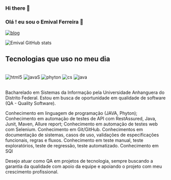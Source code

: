 ### Hi there 👋
### Olá ! eu sou o Emival Ferreira 👋


[![blog](https://img.shields.io/badge/LinkedIn-0077B5?style=for-the-badge&logo=linkedin&logoColor=white)](https://www.linkedin.com/in/emival-ferrreira-9b2653175/)


![Emival GitHub stats](https://github-readme-stats.vercel.app/api?username=emival95&show_icons=true&theme=dracula)

## Tecnologias que uso no meu dia 
<div style="display: inline_block"></br>
<img align="center" alt="html5" src="https://img.shields.io/badge/HTML5-E34F26?style=for-the-badge&logo=html5&logoColor=white"/>
<img align="center" alt="javaS" src="https://img.shields.io/badge/JavaScript-F7DF1E?style=for-the-badge&logo=javascript&logoColor=black"/>
<img align="center" alt="phyton" src="https://img.shields.io/badge/Python-3776AB?style=for-the-badge&logo=python&logoColor=white"/>
<img align="center" alt="cs" src="https://img.shields.io/badge/CSS3-1572B6?style=for-the-badge&logo=css3&logoColor=white"/>
<img align="center" alt="java" src="https://img.shields.io/badge/Java-ED8B00?style=for-the-badge&logo=openjdk&logoColor=white"/>
</div><br/>

Bacharelado em Sistemas da Informação pela Universidade Anhanguera do Distrito Federal. 
Estou em busca de oportunidade em qualidade de software (QA - Quality Software).

Conhecimento em linguagem de programação (JAVA, Phyton);
Conhecimento em automação de testes de API com RestAssured, Java, Junit, Maven, Allure report;
Conhecimento em automação de testes web com Selenium.
Conhecimento em Git/GitHub.
Conhecimentos em documentação de sistemas, casos de uso, validações de
especificações funcionais, regras e fluxos.
Conhecimento em teste manual, teste exploratórios, teste de regressão,
teste automatizado.
Conhecimento em SQl


Desejo atuar como QA em projetos de tecnologia, sempre buscando a garantia da qualidade com apoio da equipe e apoiando o projeto com meu crescimento profissional.
